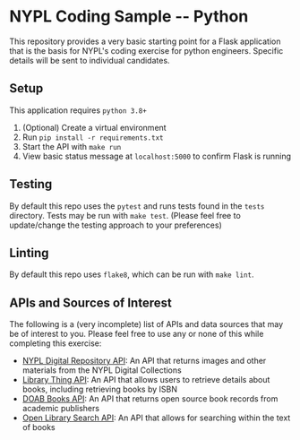 # NYPL Coding Sample -- Python

This repository provides a very basic starting point for a Flask application that is the basis for NYPL's coding exercise for python engineers. Specific details will be sent to individual candidates.

## Setup

This application requires `python 3.8+`

1. (Optional) Create a virtual environment
2. Run `pip install -r requirements.txt`
3. Start the API with `make run`
4. View basic status message at `localhost:5000` to confirm Flask is running

## Testing

By default this repo uses the `pytest` and runs tests found in the `tests` directory. Tests may be run with `make test`. (Please feel free to update/change the testing approach to your preferences)

## Linting

By default this repo uses `flake8`, which can be run with `make lint`.

## APIs and Sources of Interest

The following is a (very incomplete) list of APIs and data sources that may be of interest to you. Please feel free to use any or none of this while completing this exercise:

- [NYPL Digital Repository API](http://api.repo.nypl.org/): An API that returns images and other materials from the NYPL Digital Collections
- [Library Thing API](https://wiki.librarything.com/index.php/LibraryThing_APIs): An API that allows users to retrieve details about books, including retrieving books by ISBN
- [DOAB Books API](https://doabooks.org/en/article/api-search-doab): An API that returns open source book records from academic publishers
- [Open Library Search API](https://openlibrary.org/dev/docs/api/search_inside): An API that allows for searching within the text of books
